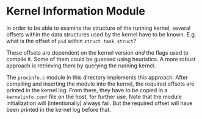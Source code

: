 # Kernel Information Module

In order to be able to examine the structure of the running kernel,
several offsets within the data structures used by the kernel have to
be known.
E.g. what is the offset of ``pid`` within ``struct task_struct``?

These offsets are dependent on the kernel version *and* the flags used to
compile it. Some of them could be guessed using heuristics. 
A more robust approach is retrieving them by querying the running kernel.

The ``procinfo.c`` module in this directory implements this approach.
After compiling and inserting the module into the kernel, the required
offsets are printed in the kernel log.
From there, they have to be copied in a ``kernelinfo.conf`` file on the
host, for further use.
Note that the module initialization will (intentionally) always fail. But
the required offset will have been printed in the kernel log before that.

